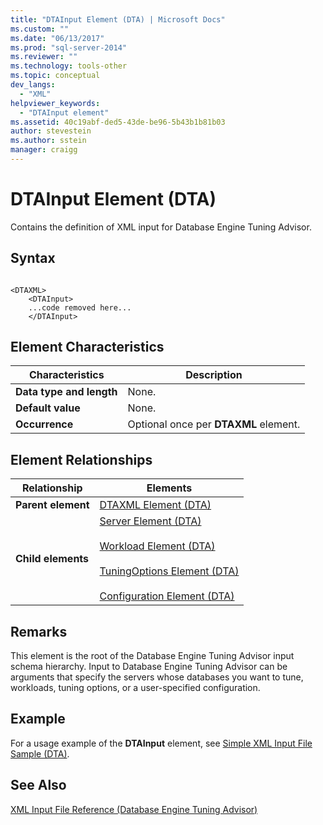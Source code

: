 ```yaml
---
title: "DTAInput Element (DTA) | Microsoft Docs"
ms.custom: ""
ms.date: "06/13/2017"
ms.prod: "sql-server-2014"
ms.reviewer: ""
ms.technology: tools-other
ms.topic: conceptual
dev_langs: 
  - "XML"
helpviewer_keywords: 
  - "DTAInput element"
ms.assetid: 40c19abf-ded5-43de-be96-5b43b1b81b03
author: stevestein
ms.author: sstein
manager: craigg
---
```

# DTAInput Element (DTA)
  Contains the definition of XML input for Database Engine Tuning Advisor.  
  
## Syntax  
  
```  
  
<DTAXML>  
    <DTAInput>  
    ...code removed here...  
    </DTAInput>  
```  
  
## Element Characteristics  
  
|Characteristics|Description|  
|---------------------|-----------------|  
|**Data type and length**|None.|  
|**Default value**|None.|  
|**Occurrence**|Optional once per **DTAXML** element.|  
  
## Element Relationships  
  
|Relationship|Elements|  
|------------------|--------------|  
|**Parent element**|[DTAXML Element &#40;DTA&#41;](dtaxml-element-dta.md)|  
|**Child elements**|[Server Element &#40;DTA&#41;](server-element-dta.md)<br /><br /> [Workload Element &#40;DTA&#41;](workload-element-dta.md)<br /><br /> [TuningOptions Element &#40;DTA&#41;](tuningoptions-element-dta.md)<br /><br /> [Configuration Element &#40;DTA&#41;](configuration-element-dta.md)|  
  
## Remarks  
 This element is the root of the Database Engine Tuning Advisor input schema hierarchy. Input to Database Engine Tuning Advisor can be arguments that specify the servers whose databases you want to tune, workloads, tuning options, or a user-specified configuration.  
  
## Example  
 For a usage example of the **DTAInput** element, see [Simple XML Input File Sample &#40;DTA&#41;](simple-xml-input-file-sample-dta.md).  
  
## See Also  
 [XML Input File Reference &#40;Database Engine Tuning Advisor&#41;](xml-input-file-reference-database-engine-tuning-advisor.md)  
  
  
